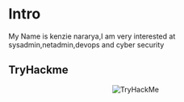 # Intro
My Name is kenzie nararya,I am very interested at sysadmin,netadmin,devops and cyber security
## TryHackme
<div align="center">
<img src="https://tryhackme-badges.s3.amazonaws.com/kenzienararya981.png" alt="TryHackMe">
</div>




